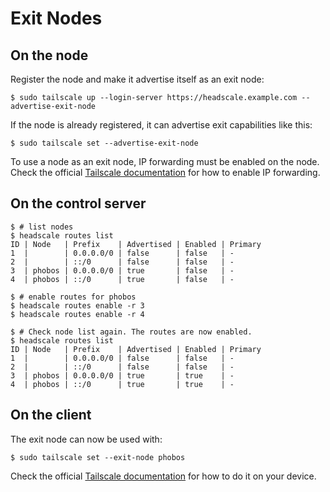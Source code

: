 # Exit Nodes

## On the node

Register the node and make it advertise itself as an exit node:

```console
$ sudo tailscale up --login-server https://headscale.example.com --advertise-exit-node
```

If the node is already registered, it can advertise exit capabilities like this:

```console
$ sudo tailscale set --advertise-exit-node
```

To use a node as an exit node, IP forwarding must be enabled on the node. Check the official [Tailscale documentation](https://tailscale.com/kb/1019/subnets/?tab=linux#enable-ip-forwarding) for how to enable IP forwarding.

## On the control server

```console
$ # list nodes
$ headscale routes list
ID | Node   | Prefix    | Advertised | Enabled | Primary
1  |        | 0.0.0.0/0 | false      | false   | -
2  |        | ::/0      | false      | false   | -
3  | phobos | 0.0.0.0/0 | true       | false   | -
4  | phobos | ::/0      | true       | false   | -

$ # enable routes for phobos
$ headscale routes enable -r 3
$ headscale routes enable -r 4

$ # Check node list again. The routes are now enabled.
$ headscale routes list
ID | Node   | Prefix    | Advertised | Enabled | Primary
1  |        | 0.0.0.0/0 | false      | false   | -
2  |        | ::/0      | false      | false   | -
3  | phobos | 0.0.0.0/0 | true       | true    | -
4  | phobos | ::/0      | true       | true    | -
```

## On the client

The exit node can now be used with:

```console
$ sudo tailscale set --exit-node phobos
```

Check the official [Tailscale documentation](https://tailscale.com/kb/1103/exit-nodes#use-the-exit-node) for how to do it on your device.
